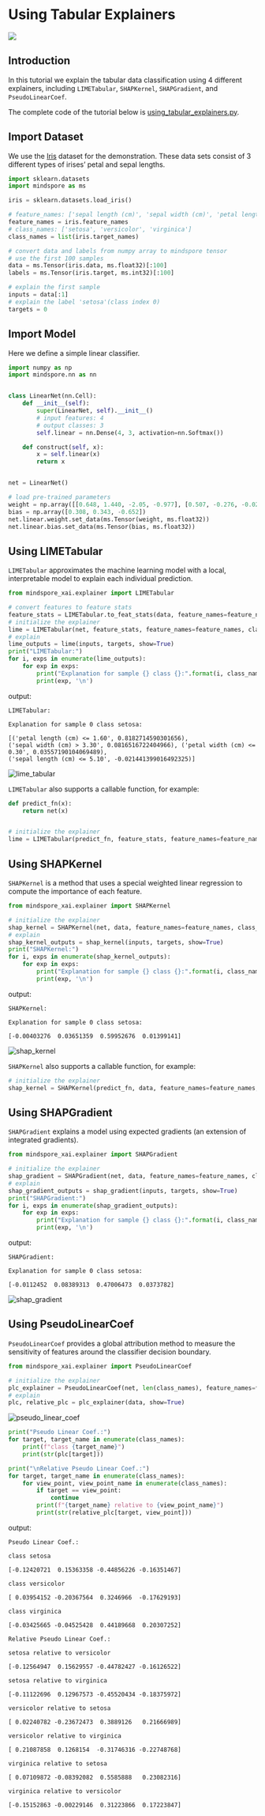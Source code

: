 # Using Tabular Explainers

<a href="https://gitee.com/mindspore/docs/blob/r1.9/docs/xai/docs/source_en/using_tabular_explainers.md" target="_blank"><img src="https://mindspore-website.obs.cn-north-4.myhuaweicloud.com/website-images/r1.9/resource/_static/logo_source_en.png"></a>

## Introduction

In this tutorial we explain the tabular data classification using 4 different explainers, including `LIMETabular`,
`SHAPKernel`, `SHAPGradient`, and `PseudoLinearCoef`.

The complete code of the tutorial below is [using_tabular_explainers.py](https://gitee.com/mindspore/xai/blob/r1.9/examples/using_tabular_explainers.py).

## Import Dataset

We use the [Iris](https://scikit-learn.org/stable/auto_examples/datasets/plot_iris_dataset.html) dataset for the demonstration.
These data sets consist of 3 different types of irises’ petal and sepal lengths.

```python
import sklearn.datasets
import mindspore as ms

iris = sklearn.datasets.load_iris()

# feature_names: ['sepal length (cm)', 'sepal width (cm)', 'petal length (cm)', 'petal width (cm)']
feature_names = iris.feature_names
# class_names: ['setosa', 'versicolor', 'virginica']
class_names = list(iris.target_names)

# convert data and labels from numpy array to mindspore tensor
# use the first 100 samples
data = ms.Tensor(iris.data, ms.float32)[:100]
labels = ms.Tensor(iris.target, ms.int32)[:100]

# explain the first sample
inputs = data[:1]
# explain the label 'setosa'(class index 0)
targets = 0
```

## Import Model

Here we define a simple linear classifier.

```python
import numpy as np
import mindspore.nn as nn


class LinearNet(nn.Cell):
    def __init__(self):
        super(LinearNet, self).__init__()
        # input features: 4
        # output classes: 3
        self.linear = nn.Dense(4, 3, activation=nn.Softmax())

    def construct(self, x):
        x = self.linear(x)
        return x


net = LinearNet()

# load pre-trained parameters
weight = np.array([[0.648, 1.440, -2.05, -0.977], [0.507, -0.276, -0.028, -0.626], [-1.125, -1.183, 2.099, 1.605]])
bias = np.array([0.308, 0.343, -0.652])
net.linear.weight.set_data(ms.Tensor(weight, ms.float32))
net.linear.bias.set_data(ms.Tensor(bias, ms.float32))
```

## Using LIMETabular

`LIMETabular` approximates the machine learning model with a local, interpretable model to explain each individual
prediction.

```python
from mindspore_xai.explainer import LIMETabular

# convert features to feature stats
feature_stats = LIMETabular.to_feat_stats(data, feature_names=feature_names)
# initialize the explainer
lime = LIMETabular(net, feature_stats, feature_names=feature_names, class_names=class_names)
# explain
lime_outputs = lime(inputs, targets, show=True)
print("LIMETabular:")
for i, exps in enumerate(lime_outputs):
    for exp in exps:
        print("Explanation for sample {} class {}:".format(i, class_names[targets]))
        print(exp, '\n')
```

output:

```text
LIMETabular:

Explanation for sample 0 class setosa:

[('petal length (cm) <= 1.60', 0.8182714590301656),
('sepal width (cm) > 3.30', 0.0816516722404966), ('petal width (cm) <= 0.30', 0.03557190104069489),
('sepal length (cm) <= 5.10', -0.021441399016492325)]
```

![lime_tabular](./images/lime_tabular.png)

`LIMETabular` also supports a callable function, for example:

```python
def predict_fn(x):
    return net(x)


# initialize the explainer
lime = LIMETabular(predict_fn, feature_stats, feature_names=feature_names, class_names=class_names)
```

## Using SHAPKernel

`SHAPKernel` is a method that uses a special weighted linear regression to compute the importance of each feature.

```python
from mindspore_xai.explainer import SHAPKernel

# initialize the explainer
shap_kernel = SHAPKernel(net, data, feature_names=feature_names, class_names=class_names)
# explain
shap_kernel_outputs = shap_kernel(inputs, targets, show=True)
print("SHAPKernel:")
for i, exps in enumerate(shap_kernel_outputs):
    for exp in exps:
        print("Explanation for sample {} class {}:".format(i, class_names[targets]))
        print(exp, '\n')
```

output:

```text
SHAPKernel:

Explanation for sample 0 class setosa:

[-0.00403276  0.03651359  0.59952676  0.01399141]
```

![shap_kernel](./images/shap_kernel.png)

`SHAPKernel` also supports a callable function, for example:

```python
# initialize the explainer
shap_kernel = SHAPKernel(predict_fn, data, feature_names=feature_names, class_names=class_names)
```

## Using SHAPGradient

`SHAPGradient` explains a model using expected gradients (an extension of integrated gradients).

```python
from mindspore_xai.explainer import SHAPGradient

# initialize the explainer
shap_gradient = SHAPGradient(net, data, feature_names=feature_names, class_names=class_names)
# explain
shap_gradient_outputs = shap_gradient(inputs, targets, show=True)
print("SHAPGradient:")
for i, exps in enumerate(shap_gradient_outputs):
    for exp in exps:
        print("Explanation for sample {} class {}:".format(i, class_names[targets]))
        print(exp, '\n')
```

output:

```text
SHAPGradient:

Explanation for sample 0 class setosa:

[-0.0112452  0.08389313  0.47006473  0.0373782]
```

![shap_gradient](./images/shap_gradient.png)

## Using PseudoLinearCoef

`PseudoLinearCoef` provides a global attribution method to measure the sensitivity of features around the classifier decision boundary.

```python
from mindspore_xai.explainer import PseudoLinearCoef

# initialize the explainer
plc_explainer = PseudoLinearCoef(net, len(class_names), feature_names=feature_names, class_names=class_names)
# explain
plc, relative_plc = plc_explainer(data, show=True)
```

![pseudo_linear_coef](./images/PLC.png)

```python
print("Pseudo Linear Coef.:")
for target, target_name in enumerate(class_names):
    print(f"class {target_name}")
    print(str(plc[target]))

print("\nRelative Pseudo Linear Coef.:")
for target, target_name in enumerate(class_names):
    for view_point, view_point_name in enumerate(class_names):
        if target == view_point:
            continue
        print(f"{target_name} relative to {view_point_name}")
        print(str(relative_plc[target, view_point]))
```

output:

```text
Pseudo Linear Coef.:

class setosa

[-0.12420721  0.15363358 -0.44856226 -0.16351467]

class versicolor

[ 0.03954152 -0.20367564  0.3246966  -0.17629193]

class virginica

[-0.03425665 -0.04525428  0.44189668  0.20307252]

Relative Pseudo Linear Coef.:

setosa relative to versicolor

[-0.12564947  0.15629557 -0.44782427 -0.16126522]

setosa relative to virginica

[-0.11122696  0.12967573 -0.45520434 -0.18375972]

versicolor relative to setosa

[ 0.02240782 -0.23672473  0.3889126   0.21666989]

versicolor relative to virginica

[ 0.21087858  0.1268154  -0.31746316 -0.22748768]

virginica relative to setosa

[ 0.07109872 -0.08392082  0.5585888   0.23082316]

virginica relative to versicolor

[-0.15152863 -0.00229146  0.31223866  0.17223847]
```
